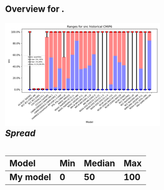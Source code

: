 # Overview for <table>.<variable>


![Spread of LImon.snc](box_snc.png) *Spread*

| Model |  Min |  Median | Max |
| :---  |  --- | -----  |  ---  |
| My model | 0  |   50  |  100 |
